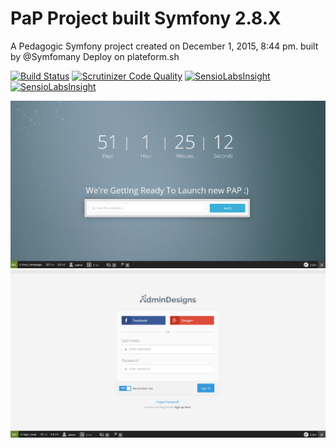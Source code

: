 PaP  Project built Symfony 2.8.X
====

A Pedagogic Symfony project created on December 1, 2015, 8:44 pm. built by @Symfomany
Deploy on plateform.sh

[![Build Status](https://travis-ci.org/Symfomany/papsymfony.svg?branch=master)](https://travis-ci.org/Symfomany/papsymfony)
[![Scrutinizer Code Quality](https://scrutinizer-ci.com/g/Symfomany/papsymfony/badges/quality-score.png?b=master)](https://scrutinizer-ci.com/g/Symfomany/papsymfony/?branch=master)
[![SensioLabsInsight](https://insight.sensiolabs.com/projects/cd791475-44fd-49ae-acb6-663a8a16d300/big.png)](https://insight.sensiolabs.com/projects/cd791475-44fd-49ae-acb6-663a8a16d300)
[![SensioLabsInsight](https://insight.sensiolabs.com/projects/cd791475-44fd-49ae-acb6-663a8a16d300/mini.png)](https://insight.sensiolabs.com/projects/cd791475-44fd-49ae-acb6-663a8a16d300)

![GitHub Logo](/screen/img1.png)
![GitHub Logo](/screen/img2.png)
